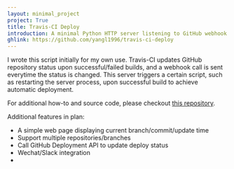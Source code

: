 ```yaml
---
layout: minimal_project
project: True
title: Travis-CI Deploy
introduction: A minimal Python HTTP server listening to GitHub webhook and executes some script upon successful Travis-CI build.
ghlink: https://github.com/yangl1996/travis-ci-deploy
---
```


I wrote this script initially for my own use. Travis-CI updates GitHub repository status upon successful/failed builds, and a webhook call is sent everytime the status is changed. This server triggers a certain script, such as restarting the server process, upon successful build to achieve automatic deployment.

For additional how-to and source code, please checkout [this repository](https://github.com/yangl1996/travis-ci-deploy).

Additional features in plan:

* A simple web page displaying current branch/commit/update time
* Support multiple repositories/branches
* Call GitHub Deployment API to update deploy status
* Wechat/Slack integration
* 
